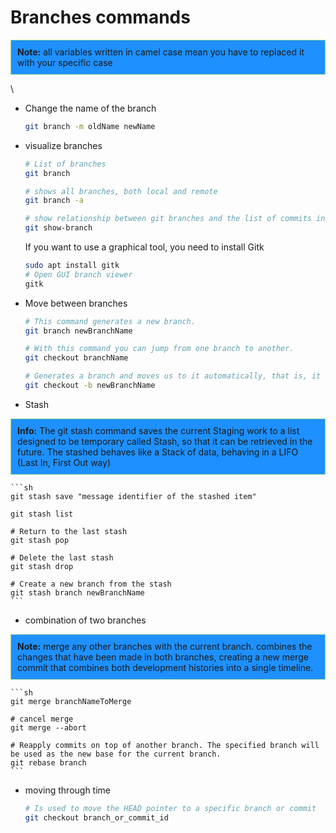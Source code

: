 # Branches commands

<div style="background-color: #1E90FF; border: 1px solid #a6d995; padding: 10px;">
<b>Note:</b> all variables written in camel case mean you have to replaced it with your specific case
</div>

\\


- Change the name of the branch 
    ```sh
    git branch -m oldName newName
    ```

- visualize branches
    ```sh
    # List of branches
    git branch 

    # shows all branches, both local and remote                     
    git branch -a  

    # show relationship between git branches and the list of commits in each of them             
    git show-branch
    ```

    If you want to use a graphical tool, you need to install Gitk
    ```sh
    sudo apt install gitk
    # Open GUI branch viewer
    gitk                            
    ```

- Move between branches
    ```sh
    # This command generates a new branch.
    git branch newBranchName          

    # With this command you can jump from one branch to another.
    git checkout branchName        

    # Generates a branch and moves us to it automatically, that is, it is the combination of git brach and git checkout at the same time.
    git checkout -b newBranchName          
    ```

- Stash

<div style="background-color: #1E90FF; border: 1px solid #a6d995; padding: 10px;">
<b>Info:</b> The git stash command saves the current Staging work to a list designed to be temporary called Stash, so that it can be retrieved in the future. The stashed behaves like a Stack of data, behaving in a LIFO (Last In, First Out way)
</div>


    ```sh
    git stash save "message identifier of the stashed item"

    git stash list
    
    # Return to the last stash
    git stash pop                   
    
    # Delete the last stash
    git stash drop                  
    
    # Create a new branch from the stash
    git stash branch newBranchName    
    ```


- combination of two branches

<div style="background-color: #1E90FF; border: 1px solid #a6d995; padding: 10px;">
<b>Note:</b> merge any other branches with the current branch. combines the changes that have been made in both branches, creating a new merge commit that combines both development histories into a single timeline.
</div>


    ```sh
    git merge branchNameToMerge

    # cancel merge
    git merge --abort               

    # Reapply commits on top of another branch. The specified branch will be used as the new base for the current branch.
    git rebase branch               
    ```


- moving through time

    ```sh
    # Is used to move the HEAD pointer to a specific branch or commit
    git checkout branch_or_commit_id   
    ```

